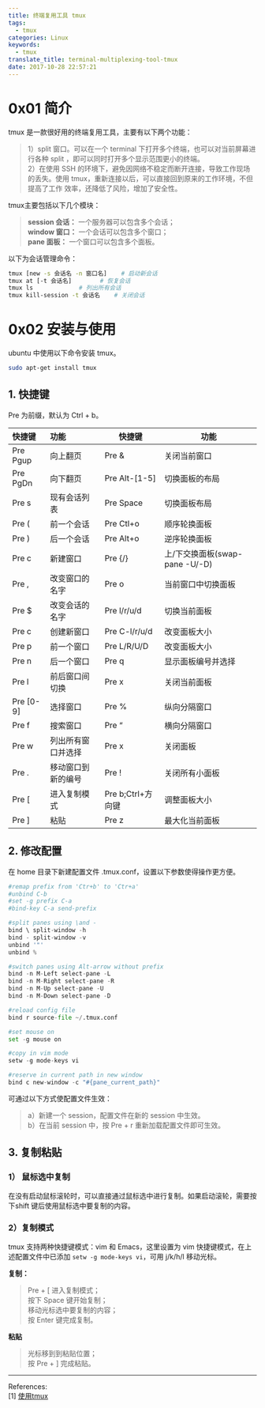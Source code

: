 ```yaml
---
title: 终端复用工具 tmux
tags:
  - tmux
categories: Linux
keywords:
  - tmux
translate_title: terminal-multiplexing-tool-tmux
date: 2017-10-28 22:57:21
---
```


# 0x01 简介
tmux 是一款很好用的终端复用工具，主要有以下两个功能：    
>1）split 窗口。可以在一个 terminal 下打开多个终端，也可以对当前屏幕进行各种 split ，即可以同时打开多个显示范围更小的终端。    
2）在使用 SSH 的环境下，避免因网络不稳定而断开连接，导致工作现场的丢失。使用 tmux，重新连接以后，可以直接回到原来的工作环境，不但提高了工作 效率，还降低了风险，增加了安全性。

tmux主要包括以下几个模块：
>**session 会话：** 一个服务器可以包含多个会话；       
**window 窗口：** 一个会话可以包含多个窗口；    
**pane 面板：** 一个窗口可以包含多个面板。

以下为会话管理命令：
```bash
tmux [new -s 会话名 -n 窗口名]	# 启动新会话
tmux at [-t 会话名]		# 恢复会话
tmux ls				# 列出所有会话
tmux kill-session -t 会话名	# 关闭会话
```
# 0x02 安装与使用
ubuntu 中使用以下命令安装 tmux。
```bash
sudo apt-get install tmux
```
## 1. 快捷键
Pre 为前缀，默认为 Ctrl + b。

|  快捷键   |        功能        |      快捷键       |              功能              |
|:--------- |:------------------ | ----------------- | ------------------------------ |
| Pre Pgup  | 向上翻页           | Pre &             | 关闭当前窗口                   |
| Pre PgDn  | 向下翻页           | Pre Alt-[1-5]     | 切换面板的布局                 |
| Pre s     | 现有会话列表       | Pre Space         | 切换面板布局                   |
| Pre (     | 前一个会话         | Pre Ctl+o         | 顺序轮换面板                   |
| Pre )     | 后一个会话         | Pre Alt+o         | 逆序轮换面板                   |
| Pre c     | 新建窗口           | Pre {/}           | 上/下交换面板(swap-pane -U/-D) |
| Pre ,     | 改变窗口的名字     | Pre o             | 当前窗口中切换面板             |
| Pre $     | 改变会话的名字     | Pre l/r/u/d       | 切换当前面板                   |
| Pre c     | 创建新窗口         | Pre C-l/r/u/d     | 改变面板大小                   |
| Pre p     | 前一个窗口         | Pre L/R/U/D       | 改变面板大小                   |
| Pre n     | 后一个窗口         | Pre q             | 显示面板编号并选择             |
| Pre l     | 前后窗口间切换     | Pre x             | 关闭当前面板                   |
| Pre [0-9] | 选择窗口           | Pre %             | 纵向分隔窗口                   |
| Pre f     | 搜索窗口           | Pre “             | 横向分隔窗口                   |
| Pre w     | 列出所有窗口并选择 | Pre x             | 关闭面板                       |
| Pre .     | 移动窗口到新的编号 | Pre !             | 关闭所有小面板                 |
| Pre [     | 进入复制模式       | Pre b;Ctrl+方向键 | 调整面板大小                   |
| Pre ]     | 粘贴               | Pre z             | 最大化当前面板                 |

## 2. 修改配置
在 home 目录下新建配置文件 .tmux.conf，设置以下参数使得操作更方便。
```python
#remap prefix from 'Ctr+b' to 'Ctr+a'
#unbind C-b
#set -g prefix C-a
#bind-key C-a send-prefix

#split panes using \and -
bind \ split-window -h
bind - split-window -v
unbind '"'
unbind %

#switch panes using Alt-arrow without prefix
bind -n M-Left select-pane -L
bind -n M-Right select-pane -R
bind -n M-Up select-pane -U
bind -n M-Down select-pane -D

#reload config file
bind r source-file ~/.tmux.conf

#set mouse on
set -g mouse on

#copy in vim mode
setw -g mode-keys vi

#reserve in current path in new window
bind c new-window -c "#{pane_current_path}"
```
可通过以下方式使配置文件生效：    
>a）新建一个 session，配置文件在新的 session 中生效。    
b）在当前 session 中，按 Pre + r 重新加载配置文件即可生效。

## 3. 复制粘贴
### 1） 鼠标选中复制
在没有启动鼠标滚轮时，可以直接通过鼠标选中进行复制。如果启动滚轮，需要按下shift 键后使用鼠标选中要复制的内容。

### 2）复制模式
tmux 支持两种快捷键模式：vim 和 Emacs，这里设置为 vim 快捷键模式，在上述配置文件中已添加 `setw -g mode-keys vi`，可用 j/k/h/l 移动光标。    

**复制：**    
>Pre + [ 进入复制模式；    
按下 Space 键开始复制；    
移动光标选中要复制的内容；    
按 Enter 键完成复制。

**粘贴**    
>光标移到到粘贴位置；    
按 Pre + ] 完成粘贴。
____
References:   
[1] [使用tmux](https://wiki.freebsdchina.org/software/t/tmux)   
